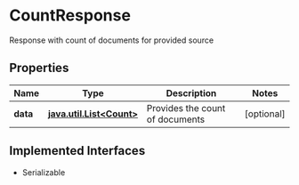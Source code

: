 

# CountResponse

Response with count of documents for provided source

## Properties

Name | Type | Description | Notes
------------ | ------------- | ------------- | -------------
**data** | [**java.util.List&lt;Count&gt;**](Count.md) | Provides the count of documents |  [optional]


## Implemented Interfaces

* Serializable


